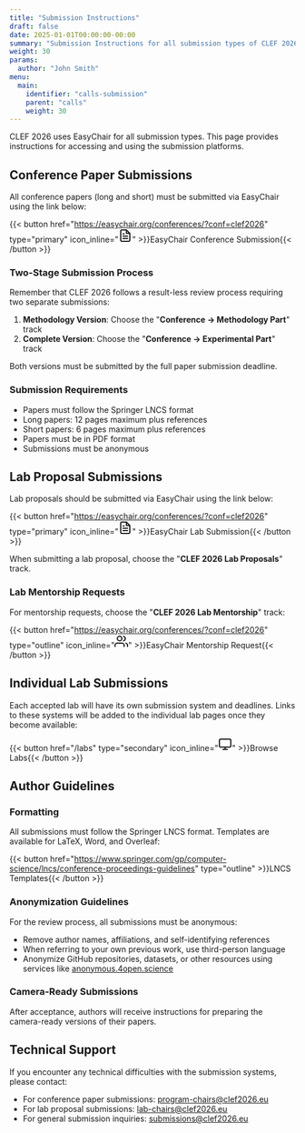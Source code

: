 ```yaml
---
title: "Submission Instructions"
draft: false
date: 2025-01-01T00:00:00-00:00
summary: "Submission Instructions for all submission types of CLEF 2026."
weight: 30
params:
  author: "John Smith"
menu:
  main:
    identifier: "calls-submission"
    parent: "calls"
    weight: 30
---
```


CLEF 2026 uses EasyChair for all submission types. This page provides instructions for accessing and using the submission platforms.

## Conference Paper Submissions

All conference papers (long and short) must be submitted via EasyChair using the link below:

{{< button href="https://easychair.org/conferences/?conf=clef2026" type="primary" icon_inline="<svg xmlns='http://www.w3.org/2000/svg' width='24' height='24' viewBox='0 0 24 24' fill='none' stroke='currentColor' stroke-width='2' stroke-linecap='round' stroke-linejoin='round'><path d='M14 2H6a2 2 0 0 0-2 2v16a2 2 0 0 0 2 2h12a2 2 0 0 0 2-2V8z'></path><polyline points='14 2 14 8 20 8'></polyline><line x1='16' y1='13' x2='8' y2='13'></line><line x1='16' y1='17' x2='8' y2='17'></line><polyline points='10 9 9 9 8 9'></polyline></svg>" >}}EasyChair Conference Submission{{< /button >}}

### Two-Stage Submission Process

Remember that CLEF 2026 follows a result-less review process requiring two separate submissions:

1. **Methodology Version**: Choose the "**Conference → Methodology Part**" track
2. **Complete Version**: Choose the "**Conference → Experimental Part**" track

Both versions must be submitted by the full paper submission deadline.

### Submission Requirements

- Papers must follow the Springer LNCS format
- Long papers: 12 pages maximum plus references
- Short papers: 6 pages maximum plus references
- Papers must be in PDF format
- Submissions must be anonymous

## Lab Proposal Submissions

Lab proposals should be submitted via EasyChair using the link below:

{{< button href="https://easychair.org/conferences/?conf=clef2026" type="primary" icon_inline="<svg xmlns='http://www.w3.org/2000/svg' width='24' height='24' viewBox='0 0 24 24' fill='none' stroke='currentColor' stroke-width='2' stroke-linecap='round' stroke-linejoin='round'><path d='M14 2H6a2 2 0 0 0-2 2v16a2 2 0 0 0 2 2h12a2 2 0 0 0 2-2V8z'></path><polyline points='14 2 14 8 20 8'></polyline><line x1='16' y1='13' x2='8' y2='13'></line><line x1='16' y1='17' x2='8' y2='17'></line><polyline points='10 9 9 9 8 9'></polyline></svg>" >}}EasyChair Lab Submission{{< /button >}}

When submitting a lab proposal, choose the "**CLEF 2026 Lab Proposals**" track.

### Lab Mentorship Requests

For mentorship requests, choose the "**CLEF 2026 Lab Mentorship**" track:

{{< button href="https://easychair.org/conferences/?conf=clef2026" type="outline" icon_inline="<svg xmlns='http://www.w3.org/2000/svg' width='24' height='24' viewBox='0 0 24 24' fill='none' stroke='currentColor' stroke-width='2' stroke-linecap='round' stroke-linejoin='round'><path d='M17 21v-2a4 4 0 0 0-4-4H5a4 4 0 0 0-4 4v2'></path><circle cx='9' cy='7' r='4'></circle><path d='M23 21v-2a4 4 0 0 0-3-3.87'></path><path d='M16 3.13a4 4 0 0 1 0 7.75'></path></svg>" >}}EasyChair Mentorship Request{{< /button >}}

## Individual Lab Submissions

Each accepted lab will have its own submission system and deadlines. Links to these systems will be added to the individual lab pages once they become available:

{{< button href="/labs" type="secondary" icon_inline="<svg xmlns='http://www.w3.org/2000/svg' width='24' height='24' viewBox='0 0 24 24' fill='none' stroke='currentColor' stroke-width='2' stroke-linecap='round' stroke-linejoin='round'><rect x='2' y='3' width='20' height='14' rx='2' ry='2'></rect><line x1='8' y1='21' x2='16' y2='21'></line><line x1='12' y1='17' x2='12' y2='21'></line></svg>" >}}Browse Labs{{< /button >}}

## Author Guidelines

### Formatting

All submissions must follow the Springer LNCS format. Templates are available for LaTeX, Word, and Overleaf:

{{< button href="https://www.springer.com/gp/computer-science/lncs/conference-proceedings-guidelines" type="outline" >}}LNCS Templates{{< /button >}}

### Anonymization Guidelines

For the review process, all submissions must be anonymous:

- Remove author names, affiliations, and self-identifying references
- When referring to your own previous work, use third-person language
- Anonymize GitHub repositories, datasets, or other resources using services like [anonymous.4open.science](https://anonymous.4open.science/)

### Camera-Ready Submissions

After acceptance, authors will receive instructions for preparing the camera-ready versions of their papers.

## Technical Support

If you encounter any technical difficulties with the submission systems, please contact:

- For conference paper submissions: [program-chairs@clef2026.eu](mailto:program-chairs@clef2026.eu)
- For lab proposal submissions: [lab-chairs@clef2026.eu](mailto:lab-chairs@clef2026.eu)
- For general submission inquiries: [submissions@clef2026.eu](mailto:submissions@clef2026.eu)